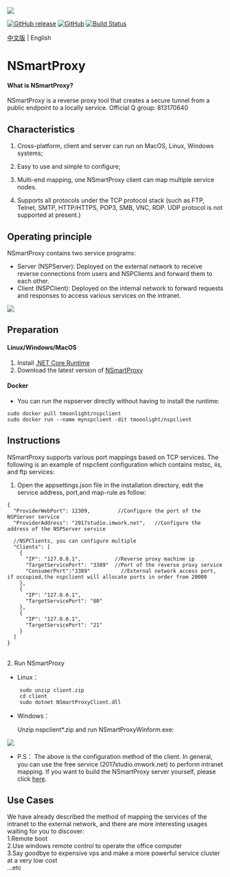 <img src="https://github.com/tmoonlight/NSmartProxy/blob/master/NSmartProxyNew.png">

[![GitHub release](https://img.shields.io/github/release/NSmartProxy/NSmartProxy.svg?logoColor=%21%5BGitHub%20release%5D%28https%3A%2F%2Fimg.shields.io%2Fgithub%2Frelease%2Ftmoonlight%2FNSmartProxy.svg%29)](https://github.com/NSmartProxy/NSmartProxy/releases)
[![GitHub](https://img.shields.io/github/license/NSmartProxy/NSmartProxy.svg)](https://github.com/NSmartProxy/NSmartProxy/blob/master/LICENSE)
[![Build Status](https://dev.azure.com/NSmartProxy/NSmartProxy/_apis/build/status/tmoonlight.NSmartProxy?branchName=master)](https://dev.azure.com/tmoonlight/NSmartProxy/_build/latest?definitionId=1&branchName=master)

[中文版](https://github.com/NSmartProxy/NSmartProxy/blob/master/README_CN.md) | English

# NSmartProxy

#### What is NSmartProxy?
NSmartProxy is a reverse proxy tool that creates a secure tunnel from a public endpoint to a locally service.
Official Q group: 813170640

## Characteristics
1. Cross-platform, client and server can run on MacOS, Linux, Windows systems;<br />
2. Easy to use and simple to configure;<br />
3. Multi-end mapping, one NSmartProxy client can map multiple service nodes.

4. Supports all protocols under the TCP protocol stack (such as FTP, Telnet, SMTP, HTTP/HTTPS, POP3, SMB, VNC, RDP. UDP protocol is not supported at present.)

## Operating principle
NSmartProxy contains two service programs:<br />
* Server (NSPServer): Deployed on the external network to receive reverse connections from users and NSPClients and forward them to each other.
* Client (NSPClient): Deployed on the internal network to forward requests and responses to access various services on the intranet.
<img src="https://github.com/tmoonlight/100lines/raw/master/theo_en.png">

## Preparation
#### Linux/Windows/MacOS
1. Install [.NET Core Runtime](https://dotnet.microsoft.com/download)<br />
2. Download the latest version of [NSmartProxy](https://github.com/tmoonlight/NSmartProxy/releases)
#### Docker
* You can run the nspserver directly without having to install the runtime:
```
sudo docker pull tmoonlight/nspclient
sudo docker run --name mynspclient -dit tmoonlight/nspclient
```

## Instructions
NSmartProxy supports various port mappings based on TCP services. The following is an example of nspclient configuration which contains mstsc, iis, and ftp services:<br />
1. Open the appsettings.json file in the installation directory, edit the service address, port,and map-rule as follow:<br />
```
{
  "ProviderWebPort": 12309,			//Configure the port of the NSPServer service
  "ProviderAddress": "2017studio.imwork.net",	//Configure the address of the NSPServer service

  //NSPClients, you can configure multiple
  "Clients": [
    {
      "IP": "127.0.0.1",           //Reverse proxy machine ip
      "TargetServicePort": "3389"  //Port of the reverse proxy service
      "ConsumerPort":"3389"          //External network access port, if occupied,the nspclient will allocate ports in order from 20000
    },
    {
      "IP": "127.0.0.1",
      "TargetServicePort": "80"
    },
    {
      "IP": "127.0.0.1",
      "TargetServicePort": "21"
    }
  ]
}
```
<br />
2. Run NSmartProxy <br />

* Linux：
```
    sudo unzip client.zip
    cd client
    sudo dotnet NSmartProxyClient.dll
```
* Windows：

	Unzip nspclient*.zip and run NSmartProxyWinform.exe:
<img src="https://github.com/tmoonlight/100lines/raw/master/nsprrunnning_2_en.gif" />

* P.S： The above is the configuration method of the client. In general, you can use the free service (2017studio.imwork.net) to perform intranet mapping. If you want to build the NSmartProxy server yourself, please click [here](https://github.com/tmoonlight/NSmartProxy/blob/master/README_SERVER.md).

## Use Cases
We have already described the method of mapping the services of the intranet to the external network, and there are more interesting usages waiting for you to 
discover:<br />
1.Remote boot
<br />
2.Use windows remote control to operate the office computer
<br />
3.Say goodbye to expensive vps and make a more powerful service cluster at a very low cost<br />
...etc
<br />
